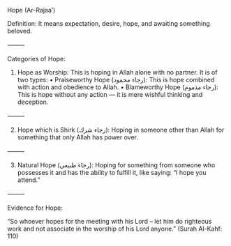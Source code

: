 Hope (Ar-Rajaa’)

Definition:
It means expectation, desire, hope, and awaiting something beloved.

⸻

Categories of Hope:
 1. Hope as Worship:
This is hoping in Allah alone with no partner. It is of two types:
 • Praiseworthy Hope (رجاء محمود):
This is hope combined with action and obedience to Allah.
 • Blameworthy Hope (رجاء مذموم):
This is hope without any action — it is mere wishful thinking and deception.

⸻

 2. Hope which is Shirk (رجاء شرك):
Hoping in someone other than Allah for something that only Allah has power over.

⸻

 3. Natural Hope (رجاء طبيعي):
Hoping for something from someone who possesses it and has the ability to fulfill it, like saying: “I hope you attend.”

⸻

Evidence for Hope:

“So whoever hopes for the meeting with his Lord – let him do righteous work and not associate in the worship of his Lord anyone.”
(Surah Al-Kahf: 110)